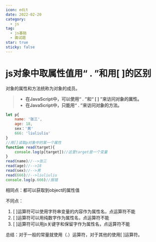 ```yaml
---
icon: edit
date: 2022-02-20
category:
  - js
tag:
  - js基础
  - 面试题
star: true
sticky: false
---
```


# js对象中取属性值用“ . ”和用[ \]的区别

对象的属性和方法统称为对象的成员。

> - **在JavaScript中，可以使用“ . ”和“ [ ] ”来访问对象的属性。**
> - **在JavaScript中，只能用“ . ”来访问对象的方法。**
<!-- more -->
```javascript
let p{
    name: '张三',
	age: 18,
	sex：'男'
    666: 'liuliuliu'
}
//用[]读取p对象中的某一个属性
function read(target){
    console.log(p[target])//这里target是一个变量
}
read(name)//-->张三
read(age)//-->18
read(sex)//-->男
read(666)//-->liuliuliu
console.log(p.666)//报错
```

相同点：都可以获取到object的属性值

不同点：

1. [ ]运算符可以使用字符串变量的内容作为属性名，点运算符不能
2. [ ]运算符可以用纯数字作为属性名，点运算符不能
3. [ ]运算符可以用js关键字和保留字作为属性名，点运算符不能

总结：对于一般的常量就使用（.）运算符，对于其他的使用[ ]运算符。